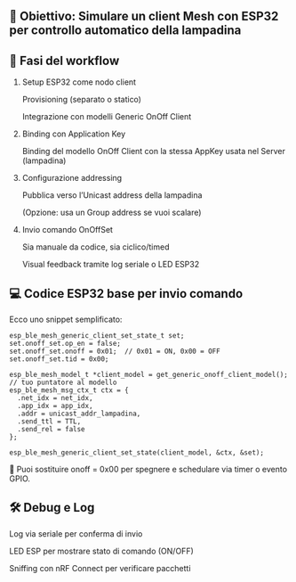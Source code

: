 ## 🧩 Obiettivo: Simulare un client Mesh con ESP32 per controllo automatico della lampadina

## 🎯 Fasi del workflow
1. Setup ESP32 come nodo client

    Provisioning (separato o statico)

    Integrazione con modelli Generic OnOff Client

2. Binding con Application Key

    Binding del modello OnOff Client con la stessa AppKey usata nel Server (lampadina)

3. Configurazione addressing

    Pubblica verso l’Unicast address della lampadina

    (Opzione: usa un Group address se vuoi scalare)

4. Invio comando OnOffSet

   Sia manuale da codice, sia ciclico/timed

   Visual feedback tramite log seriale o LED ESP32

## 💻 Codice ESP32 base per invio comando
   Ecco uno snippet semplificato:

```
esp_ble_mesh_generic_client_set_state_t set;
set.onoff_set.op_en = false;
set.onoff_set.onoff = 0x01;  // 0x01 = ON, 0x00 = OFF
set.onoff_set.tid = 0x00;

esp_ble_mesh_model_t *client_model = get_generic_onoff_client_model();  // tuo puntatore al modello
esp_ble_mesh_msg_ctx_t ctx = {
  .net_idx = net_idx,
  .app_idx = app_idx,
  .addr = unicast_addr_lampadina,
  .send_ttl = TTL,
  .send_rel = false
};

esp_ble_mesh_generic_client_set_state(client_model, &ctx, &set);
```
📌 Puoi sostituire onoff = 0x00 per spegnere e schedulare via timer o evento GPIO.

## 🛠️ Debug e Log
   Log via seriale per conferma di invio

   LED ESP per mostrare stato di comando (ON/OFF)

   Sniffing con nRF Connect per verificare pacchetti
